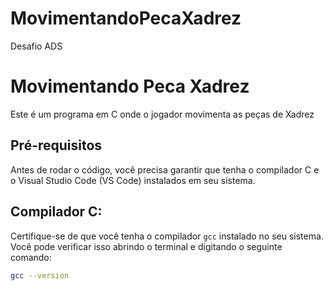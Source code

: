 # MovimentandoPecaXadrez
Desafio ADS
# Movimentando Peca Xadrez 
Este é um programa em C onde o jogador movimenta as peças de Xadrez

## Pré-requisitos
Antes de rodar o código, você precisa garantir que tenha o compilador C e o Visual Studio Code (VS Code) instalados em seu sistema.

## Compilador C:
 Certifique-se de que você tenha o compilador `gcc` instalado no seu sistema. Você pode verificar isso abrindo o terminal e digitando o seguinte comando:
  ```bash
  gcc --version